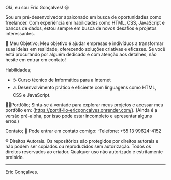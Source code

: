  Olá, eu sou Eric Gonçalves! 😃

Sou um pré-desenvolvedor apaixonado em busca de oportunidades como freelancer. Com experiência em habilidades como HTML, CSS, JavaScript e bancos de dados, estou sempre em busca de novos desafios e projetos interessantes.

📍 Meu Objetivo;
Meu objetivo é ajudar empresas e indivíduos a transformar suas ideias em realidade, oferecendo soluções criativas e eficazes. Se você está procurando por alguém dedicado e com atenção aos detalhes, não hesite em entrar em contato!

Habilidades;
- ☕ Curso técnico de Informática para a Internet
- ♨️ Desenvolvimento prático e eficiente com linguagens como HTML, CSS e JavaScript.

👨‍💻Portfólio;
Sinta-se à vontade para explorar meus projetos e acessar meu portfólio em: (https://portif-lio-ericgoncalves.onrender.com/). (Ainda é a versão pré-alpha, por isso pode estar incompleto e apresentar alguns erros.)

 Contato;
📲 Pode entrar em contato comigo:
-Telefone: +55 13 99624-4152

®️ Direitos Autorais.
Os repositórios são protegidos por direitos autorais e não podem ser copiados ou reproduzidos sem autorização. Todos os direitos reservados ao criador. Qualquer uso não autorizado é estritamente proibido.

---

Eric Gonçalves.